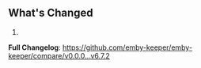 ## What's Changed

1.

**Full Changelog**: https://github.com/emby-keeper/emby-keeper/compare/v0.0.0...v6.7.2
